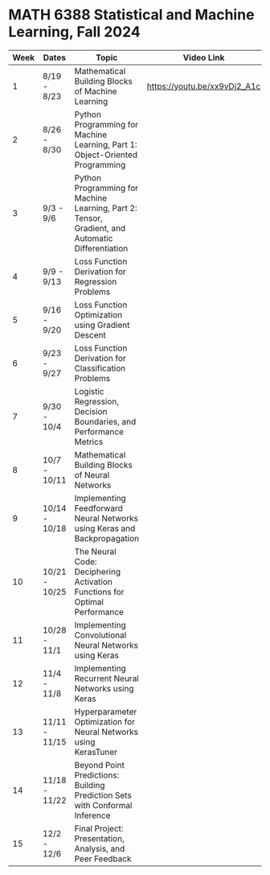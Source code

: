 # MATH 6388 Statistical and Machine Learning, Fall 2024

| Week | Dates        | Topic                         | Video Link                 |
|------|-------------|-------------------------------|----------------------------|
| 1    | 8/19 - 8/23 | Mathematical Building Blocks of Machine Learning         |   https://youtu.be/xx9vDj2_A1c    |
| 2    | 8/26 - 8/30 | Python Programming for Machine Learning, Part 1: Object-Oriented Programming     |          |
| 3    | 9/3 - 9/6 |  Python Programming for Machine Learning, Part 2: Tensor, Gradient, and Automatic Differentiation          |
| 4    | 9/9 - 9/13 | Loss Function Derivation for Regression Problems |     |
| 5    | 9/16 - 9/20 | Loss Function Optimization using Gradient Descent   |      |
| 6    | 9/23 - 9/27 | Loss Function Derivation for Classification Problems  |       |
| 7    | 9/30 - 10/4  | Logistic Regression, Decision Boundaries, and Performance Metrics |    |
| 8    | 10/7 - 10/11 | Mathematical Building Blocks of Neural Networks |    |
| 9    | 10/14 - 10/18 | Implementing Feedforward Neural Networks using Keras and Backpropagation  |      |
| 10   | 10/21 - 10/25 | The Neural Code: Deciphering Activation Functions for Optimal Performance  |    |
| 11   | 10/28 - 11/1 | Implementing Convolutional Neural Networks using Keras |    |
| 12   | 11/4 - 11/8 | Implementing Recurrent Neural Networks using Keras |      |
| 13   | 11/11 - 11/15 | Hyperparameter Optimization for Neural Networks using KerasTuner |   |
| 14   | 11/18 - 11/22 |  Beyond Point Predictions: Building Prediction Sets with Conformal Inference |     | 
| 15   | 12/2 - 12/6  | Final Project: Presentation, Analysis, and Peer Feedback |     |


